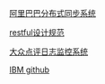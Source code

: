 [阿里巴巴分布式同步系统](http://github.com/alibaba/otter)

[restful设计规范](http://www.ruanyifeng.com/blog/2014/05/restful_api.html)

[大众点评日志监控系统](https://github.com/dianping/cat)

[IBM github](http://ibm.github.io/)


